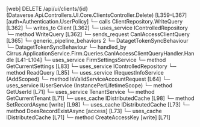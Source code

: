 [web] DELETE /api/ui/clients/{id}  (Dataverse.Api.Controllers.UI.Core.ClientsController.Delete)  [L359–L367] [auth=Authentication.UserPolicy]
  └─ calls ClientRepository.WriteQuery [L362]
  └─ writes_to Client [L362]
  └─ uses_service IControlledRepository<Client>
    └─ method WriteQuery [L362]
  └─ sends_request CanIAccessClientQuery [L365]
    └─ generic_pipeline_behaviors 2
      └─ DatagetTokenSyncBehaviour
      └─ DatagetTokenSyncBehaviour
    └─ handled_by Cirrus.ApplicationService.Firm.Queries.CanIAccessClientQueryHandler.Handle [L41–L104]
      └─ uses_service FirmSettingsService
        └─ method GetCurrentSettings [L83]
      └─ uses_service IControlledRepository<Client>
        └─ method ReadQuery [L85]
      └─ uses_service IRequestInfoService (AddScoped)
        └─ method IsValidServiceAccountRequest [L64]
      └─ uses_service IUserService (InstancePerLifetimeScope)
        └─ method GetUserId [L71]
      └─ uses_service TenantService
        └─ method GetCurrentTenant [L71]
      └─ uses_cache IDistributedCache [L98]
        └─ method SetRecordAsync [write] [L98]
      └─ uses_cache IDistributedCache [L73]
        └─ method DoesRecordExistAsync [access] [L73]
      └─ uses_cache IDistributedCache [L71]
        └─ method CreateAccessKey [write] [L71]

